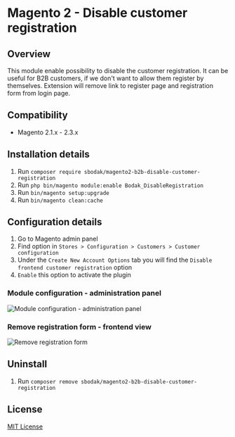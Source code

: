# Magento 2 - Disable customer registration
 
## Overview
This module enable possibility to disable the customer registration.
It can be useful for B2B customers, if we don't want to allow them register by themselves. 
Extension will remove link to register page and registration form from login page.

## Compatibility
- Magento 2.1.x - 2.3.x

## Installation details
1. Run `composer require sbodak/magento2-b2b-disable-customer-registration`
2. Run `php bin/magento module:enable Bodak_DisableRegistration`
3. Run `bin/magento setup:upgrade`
4. Run `bin/magento clean:cache`

## Configuration details
1. Go to Magento admin panel
2. Find option in `Stores > Configuration > Customers > Customer configuration`
3. Under the `Create New Account Options` tab you will find the `Disable frontend customer registration` option
4. `Enable` this option to activate the plugin


### Module configuration - administration panel
![Module configuration - administration panel](docs/customer_registration_disabled_configuration.png)

### Remove registration form - frontend view
![Remove registration form](docs/customer_registration_disabled.png)


## Uninstall
1. Run `composer remove sbodak/magento2-b2b-disable-customer-registration`

## License
[MIT License](LICENSE)
